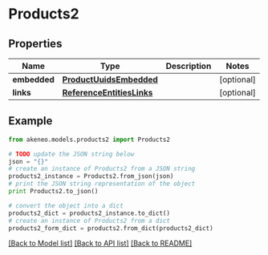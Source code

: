 # Products2


## Properties
Name | Type | Description | Notes
------------ | ------------- | ------------- | -------------
**embedded** | [**ProductUuidsEmbedded**](ProductUuidsEmbedded.md) |  | [optional] 
**links** | [**ReferenceEntitiesLinks**](ReferenceEntitiesLinks.md) |  | [optional] 

## Example

```python
from akeneo.models.products2 import Products2

# TODO update the JSON string below
json = "{}"
# create an instance of Products2 from a JSON string
products2_instance = Products2.from_json(json)
# print the JSON string representation of the object
print Products2.to_json()

# convert the object into a dict
products2_dict = products2_instance.to_dict()
# create an instance of Products2 from a dict
products2_form_dict = products2.from_dict(products2_dict)
```
[[Back to Model list]](../README.md#documentation-for-models) [[Back to API list]](../README.md#documentation-for-api-endpoints) [[Back to README]](../README.md)



